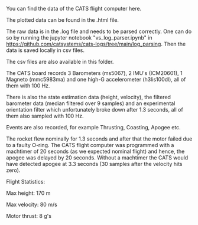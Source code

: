You can find the data of the CATS flight computer here.

The plotted data can be found in the .html file.

The raw data is in the .log file and needs to be parsed correctly. One can do so by running the jupyter notebook "vs_log_parser.ipynb" in https://github.com/catsystems/cats-logs/tree/main/log_parsing. Then the data is saved locally in csv files. 

The csv files are also available in this folder.

The CATS board records 3 Barometers (ms5067), 2 IMU's (ICM20601), 1 Magneto (mmc5983ma) and one high-G accelerometer (h3lis100dl), all of them with 100 Hz.

There is also the state estimation data (height, velocity), the filtered barometer data (median filtered over 9 samples) and an experimental orientation filter which unfortunately broke down after 1.3 seconds, all of them also sampled with 100 Hz.

Events are also recorded, for example Thrusting, Coasting, Apogee etc.

The rocket flew nominally for 1.3 seconds and after that the motor failed due to a faulty O-ring. The CATS flight computer was programmed with a machtimer of 20 seconds (as we expected nominal flight) and hence, the apogee was delayed by 20 seconds. Without a machtimer the CATS would have detected apogee at 3.3 seconds (30 samples after the velocity hits zero).

Flight Statistics:

Max height: 170 m

Max velocity: 80 m/s

Motor thrust: 8 g's
